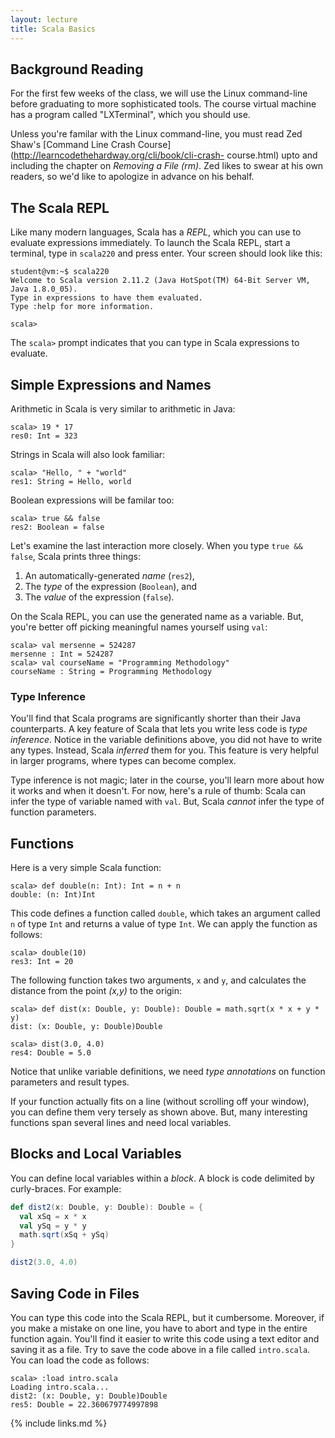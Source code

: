 ```yaml
---
layout: lecture
title: Scala Basics
---
```


## Background Reading

For the first few weeks of the class, we will use the Linux command-line before
graduating to more sophisticated tools. The course virtual machine has a program
called "LXTerminal", which you should use.

Unless you're familar with the Linux command-line, you must read  Zed Shaw's
[Command Line Crash Course](http://learncodethehardway.org/cli/book/cli-crash-
course.html) upto and including the chapter on *Removing a File (rm)*. Zed likes
to swear at his own readers, so we'd like to apologize in advance on his behalf.

## The Scala REPL

Like many modern languages, Scala has a *REPL*, which you can use to evaluate
expressions immediately. To launch the Scala REPL, start a terminal,
type in `scala220` and press enter. Your screen should look like this:

~~~
student@vm:~$ scala220
Welcome to Scala version 2.11.2 (Java HotSpot(TM) 64-Bit Server VM, Java 1.8.0_05).
Type in expressions to have them evaluated.
Type :help for more information.

scala>
~~~

The `scala>` prompt indicates that you can type in Scala expressions to
evaluate.

## Simple Expressions and Names

Arithmetic in Scala is very similar to arithmetic in Java:

~~~
scala> 19 * 17
res0: Int = 323
~~~

Strings in Scala will also look familiar:

~~~
scala> "Hello, " + "world"
res1: String = Hello, world
~~~

Boolean expressions will be familar too:

~~~
scala> true && false
res2: Boolean = false
~~~

Let's examine the last interaction more closely. When you type `true && false`,
Scala prints three things:

1. An automatically-generated *name* (`res2`),
2. The *type* of the expression (`Boolean`), and
3. The *value* of the expression (`false`).

On the Scala REPL, you can use the generated name as a variable. But, you're
better off picking meaningful names yourself using `val`:

~~~
scala> val mersenne = 524287
mersenne : Int = 524287
scala> val courseName = "Programming Methodology"
courseName : String = Programming Methodology
~~~

### Type Inference

You'll find that Scala programs are significantly shorter than their Java
counterparts. A key feature of Scala that lets you write less code is *type
inference*. Notice in the variable definitions above, you did not have to write
any types. Instead, Scala *inferred* them for you. This feature is very helpful
in larger programs, where types can become complex.

Type inference is not magic; later in the course, you'll learn more about how it
works and when it doesn't. For now, here's a rule of thumb: Scala can infer the
type of variable named with `val`. But, Scala *cannot* infer the type of
function parameters.

## Functions

Here is a very simple Scala function:

~~~
scala> def double(n: Int): Int = n + n
double: (n: Int)Int
~~~

This code defines a function called `double`, which takes an argument called
`n` of type `Int` and returns a value of type `Int`. We can apply the
function as follows:

~~~
scala> double(10)
res3: Int = 20
~~~

The following function takes two arguments, `x` and `y`, and calculates the
distance from the point *(x,y)* to the origin:

~~~
scala> def dist(x: Double, y: Double): Double = math.sqrt(x * x + y * y)
dist: (x: Double, y: Double)Double

scala> dist(3.0, 4.0)
res4: Double = 5.0
~~~

Notice that unlike variable definitions, we need *type annotations*
on function parameters and result types.

If your function actually fits on a line (without scrolling off your window),
you can define them very tersely as shown above. But, many interesting
functions span several lines and need local variables.

## Blocks and Local Variables

You can define local variables within a *block*. A block is code delimited by
curly-braces. For example:

~~~ scala
def dist2(x: Double, y: Double): Double = {
  val xSq = x * x
  val ySq = y * y
  math.sqrt(xSq + ySq)
}

dist2(3.0, 4.0)
~~~

## Saving Code in Files

You can type this code into the Scala REPL, but it cumbersome. Moreover, if you
make a mistake on one line, you have to abort and type in the entire function
again. You'll find it easier to write this code using a text editor and saving
it as a file. Try to save the code above in a file called `intro.scala`. You can
load the code as follows:

~~~
scala> :load intro.scala
Loading intro.scala...
dist2: (x: Double, y: Double)Double
res5: Double = 22.360679774997898
~~~

{% include links.md %}